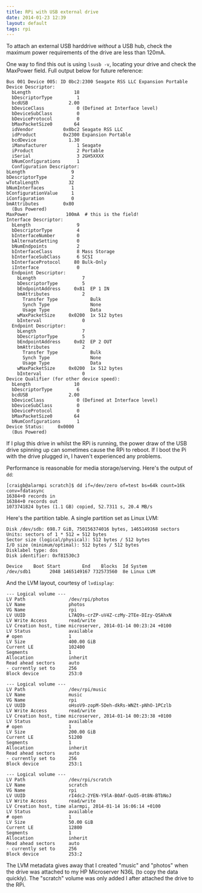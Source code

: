 ```yaml
---
title: RPi with USB external drive
date: 2014-01-23 12:39
layout: default
tags: rpi
---
```


To attach an external USB harddrive *without* a USB hub, check the maximum power requirements of the drive are less than 120mA.

One way to find this out is using `lsusb -v`, locating your drive and check the MaxPower field.  Full output below for future reference:

    Bus 001 Device 005: ID 0bc2:2300 Seagate RSS LLC Expansion Portable
    Device Descriptor:
      bLength                18
      bDescriptorType         1
      bcdUSB               2.00
      bDeviceClass            0 (Defined at Interface level)
      bDeviceSubClass         0 
      bDeviceProtocol         0 
      bMaxPacketSize0        64
      idVendor           0x0bc2 Seagate RSS LLC
      idProduct          0x2300 Expansion Portable
      bcdDevice            1.30
      iManufacturer           1 Seagate 
      iProduct                2 Portable        
      iSerial                 3 2GH5XXXX    
      bNumConfigurations      1
      Configuration Descriptor:
	bLength                 9
	bDescriptorType         2
	wTotalLength           32
	bNumInterfaces          1
	bConfigurationValue     1
	iConfiguration          0 
	bmAttributes         0x80
	  (Bus Powered)
	MaxPower              100mA  # this is the field!
	Interface Descriptor:
	  bLength                 9
	  bDescriptorType         4
	  bInterfaceNumber        0
	  bAlternateSetting       0
	  bNumEndpoints           2
	  bInterfaceClass         8 Mass Storage
	  bInterfaceSubClass      6 SCSI
	  bInterfaceProtocol     80 Bulk-Only
	  iInterface              0 
	  Endpoint Descriptor:
	    bLength                 7
	    bDescriptorType         5
	    bEndpointAddress     0x81  EP 1 IN
	    bmAttributes            2
	      Transfer Type            Bulk
	      Synch Type               None
	      Usage Type               Data
	    wMaxPacketSize     0x0200  1x 512 bytes
	    bInterval               0
	  Endpoint Descriptor:
	    bLength                 7
	    bDescriptorType         5
	    bEndpointAddress     0x02  EP 2 OUT
	    bmAttributes            2
	      Transfer Type            Bulk
	      Synch Type               None
	      Usage Type               Data
	    wMaxPacketSize     0x0200  1x 512 bytes
	    bInterval               0
    Device Qualifier (for other device speed):
      bLength                10
      bDescriptorType         6
      bcdUSB               2.00
      bDeviceClass            0 (Defined at Interface level)
      bDeviceSubClass         0 
      bDeviceProtocol         0 
      bMaxPacketSize0        64
      bNumConfigurations      1
    Device Status:     0x0000
      (Bus Powered)

If I plug this drive in whilst the RPi is running, the power draw of the USB drive spinning up can sometimes cause the RPi to reboot. If I boot the Pi with the drive plugged in, I haven't experienced any problems.

Performance is reasonable for media storage/serving.  Here's the output of `dd`:
 
    [craigb@alarmpi scratch]$ dd if=/dev/zero of=test bs=64k count=16k conv=fdatasync
    16384+0 records in
    16384+0 records out
    1073741824 bytes (1.1 GB) copied, 52.7311 s, 20.4 MB/s

Here's the partition table.  A single partition set as Linux LVM:

    Disk /dev/sdb: 698.7 GiB, 750156374016 bytes, 1465149168 sectors
    Units: sectors of 1 * 512 = 512 bytes
    Sector size (logical/physical): 512 bytes / 512 bytes
    I/O size (minimum/optimal): 512 bytes / 512 bytes
    Disklabel type: dos
    Disk identifier: 0xf81530c3

    Device    Boot Start        End    Blocks  Id System
    /dev/sdb1       2048 1465149167 732573560  8e Linux LVM

And the LVM layout, courtesy of `lvdisplay`:

    --- Logical volume ---
    LV Path                /dev/rpi/photos
    LV Name                photos
    VG Name                rpi
    LV UUID                L7AQ9s-crZP-uV4Z-czMy-2TEe-DIzy-QSAhxN
    LV Write Access        read/write
    LV Creation host, time microserver, 2014-01-14 00:23:24 +0100
    LV Status              available
    # open                 1
    LV Size                400.00 GiB
    Current LE             102400
    Segments               1
    Allocation             inherit
    Read ahead sectors     auto
    - currently set to     256
    Block device           253:0

    --- Logical volume ---
    LV Path                /dev/rpi/music
    LV Name                music
    VG Name                rpi
    LV UUID                oHsoV9-zopM-5Deh-dkRs-WNZt-pNhO-1PCzlb
    LV Write Access        read/write
    LV Creation host, time microserver, 2014-01-14 00:23:38 +0100
    LV Status              available
    # open                 1
    LV Size                200.00 GiB
    Current LE             51200
    Segments               1
    Allocation             inherit
    Read ahead sectors     auto
    - currently set to     256
    Block device           253:1

    --- Logical volume ---
    LV Path                /dev/rpi/scratch
    LV Name                scratch
    VG Name                rpi
    LV UUID                rI4dc2-2YEN-Y9lA-B0Af-QuO5-0t8N-BTbNoJ
    LV Write Access        read/write
    LV Creation host, time alarmpi, 2014-01-14 16:06:14 +0100
    LV Status              available
    # open                 1
    LV Size                50.00 GiB
    Current LE             12800
    Segments               1
    Allocation             inherit
    Read ahead sectors     auto
    - currently set to     256
    Block device           253:2
   
The LVM metadata gives away that I created "music" and "photos" when the drive was attached to my HP Microserver N36L (to copy the data quickly).  The "scratch" volume was only added I after attached the drive to the RPi.
